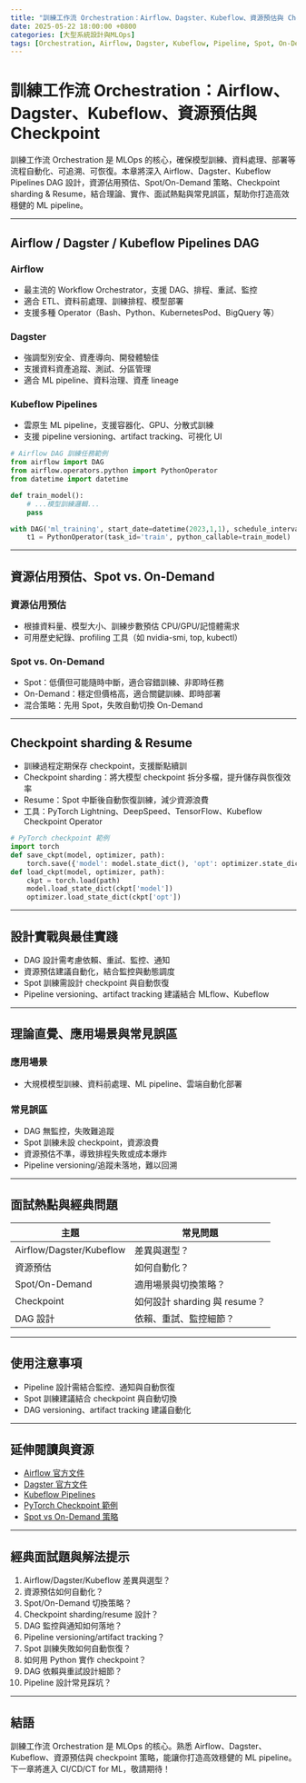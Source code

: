 ```yaml
---
title: "訓練工作流 Orchestration：Airflow、Dagster、Kubeflow、資源預估與 Checkpoint"
date: 2025-05-22 18:00:00 +0800
categories: [大型系統設計與MLOps]
tags: [Orchestration, Airflow, Dagster, Kubeflow, Pipeline, Spot, On-Demand, Checkpoint, Resume]
---
```


# 訓練工作流 Orchestration：Airflow、Dagster、Kubeflow、資源預估與 Checkpoint

訓練工作流 Orchestration 是 MLOps 的核心，確保模型訓練、資料處理、部署等流程自動化、可追溯、可恢復。本章將深入 Airflow、Dagster、Kubeflow Pipelines DAG 設計，資源佔用預估、Spot/On-Demand 策略、Checkpoint sharding & Resume，結合理論、實作、面試熱點與常見誤區，幫助你打造高效穩健的 ML pipeline。

---

## Airflow / Dagster / Kubeflow Pipelines DAG

### Airflow

- 最主流的 Workflow Orchestrator，支援 DAG、排程、重試、監控
- 適合 ETL、資料前處理、訓練排程、模型部署
- 支援多種 Operator（Bash、Python、KubernetesPod、BigQuery 等）

### Dagster

- 強調型別安全、資產導向、開發體驗佳
- 支援資料資產追蹤、測試、分區管理
- 適合 ML pipeline、資料治理、資產 lineage

### Kubeflow Pipelines

- 雲原生 ML pipeline，支援容器化、GPU、分散式訓練
- 支援 pipeline versioning、artifact tracking、可視化 UI

```python
# Airflow DAG 訓練任務範例
from airflow import DAG
from airflow.operators.python import PythonOperator
from datetime import datetime

def train_model():
    # ...模型訓練邏輯...
    pass

with DAG('ml_training', start_date=datetime(2023,1,1), schedule_interval='@daily') as dag:
    t1 = PythonOperator(task_id='train', python_callable=train_model)
```

---

## 資源佔用預估、Spot vs. On-Demand

### 資源佔用預估

- 根據資料量、模型大小、訓練步數預估 CPU/GPU/記憶體需求
- 可用歷史紀錄、profiling 工具（如 nvidia-smi, top, kubectl）

### Spot vs. On-Demand

- Spot：低價但可能隨時中斷，適合容錯訓練、非即時任務
- On-Demand：穩定但價格高，適合關鍵訓練、即時部署
- 混合策略：先用 Spot，失敗自動切換 On-Demand

---

## Checkpoint sharding & Resume

- 訓練過程定期保存 checkpoint，支援斷點續訓
- Checkpoint sharding：將大模型 checkpoint 拆分多檔，提升儲存與恢復效率
- Resume：Spot 中斷後自動恢復訓練，減少資源浪費
- 工具：PyTorch Lightning、DeepSpeed、TensorFlow、Kubeflow Checkpoint Operator

```python
# PyTorch checkpoint 範例
import torch
def save_ckpt(model, optimizer, path):
    torch.save({'model': model.state_dict(), 'opt': optimizer.state_dict()}, path)
def load_ckpt(model, optimizer, path):
    ckpt = torch.load(path)
    model.load_state_dict(ckpt['model'])
    optimizer.load_state_dict(ckpt['opt'])
```

---

## 設計實戰與最佳實踐

- DAG 設計需考慮依賴、重試、監控、通知
- 資源預估建議自動化，結合監控與動態調度
- Spot 訓練需設計 checkpoint 與自動恢復
- Pipeline versioning、artifact tracking 建議結合 MLflow、Kubeflow

---

## 理論直覺、應用場景與常見誤區

### 應用場景

- 大規模模型訓練、資料前處理、ML pipeline、雲端自動化部署

### 常見誤區

- DAG 無監控，失敗難追蹤
- Spot 訓練未設 checkpoint，資源浪費
- 資源預估不準，導致排程失敗或成本爆炸
- Pipeline versioning/追蹤未落地，難以回溯

---

## 面試熱點與經典問題

| 主題         | 常見問題 |
|--------------|----------|
| Airflow/Dagster/Kubeflow | 差異與選型？ |
| 資源預估     | 如何自動化？ |
| Spot/On-Demand | 適用場景與切換策略？ |
| Checkpoint   | 如何設計 sharding 與 resume？ |
| DAG 設計     | 依賴、重試、監控細節？ |

---

## 使用注意事項

* Pipeline 設計需結合監控、通知與自動恢復
* Spot 訓練建議結合 checkpoint 與自動切換
* DAG versioning、artifact tracking 建議自動化

---

## 延伸閱讀與資源

* [Airflow 官方文件](https://airflow.apache.org/docs/)
* [Dagster 官方文件](https://docs.dagster.io/)
* [Kubeflow Pipelines](https://www.kubeflow.org/docs/components/pipelines/)
* [PyTorch Checkpoint 範例](https://pytorch.org/tutorials/beginner/saving_loading_models.html)
* [Spot vs On-Demand 策略](https://aws.amazon.com/ec2/spot/)

---

## 經典面試題與解法提示

1. Airflow/Dagster/Kubeflow 差異與選型？
2. 資源預估如何自動化？
3. Spot/On-Demand 切換策略？
4. Checkpoint sharding/resume 設計？
5. DAG 監控與通知如何落地？
6. Pipeline versioning/artifact tracking？
7. Spot 訓練失敗如何自動恢復？
8. 如何用 Python 實作 checkpoint？
9. DAG 依賴與重試設計細節？
10. Pipeline 設計常見踩坑？

---

## 結語

訓練工作流 Orchestration 是 MLOps 的核心。熟悉 Airflow、Dagster、Kubeflow、資源預估與 checkpoint 策略，能讓你打造高效穩健的 ML pipeline。下一章將進入 CI/CD/CT for ML，敬請期待！
